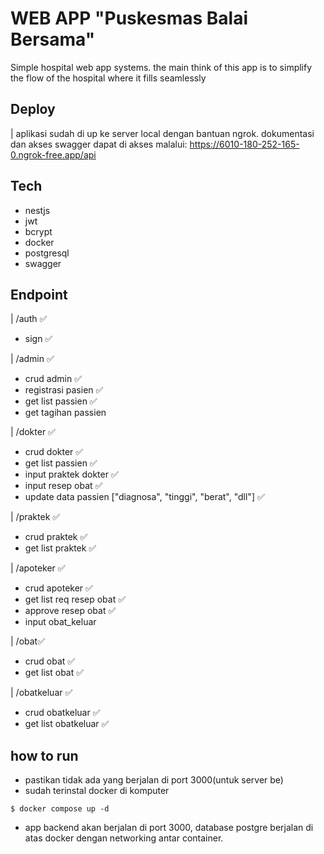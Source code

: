 # WEB APP "Puskesmas Balai Bersama"

Simple hospital web app systems. the main think of this app is to simplify the flow of the hospital where it fills seamlessly

## Deploy

| aplikasi sudah di up ke server local dengan bantuan ngrok. dokumentasi dan akses swagger dapat di akses malalui: https://6010-180-252-165-0.ngrok-free.app/api

## Tech

- nestjs
- jwt
- bcrypt
- docker
- postgresql
- swagger

## Endpoint

| /auth ✅

- sign ✅

| /admin ✅

- crud admin ✅
- registrasi pasien ✅
- get list passien ✅
- get tagihan passien

| /dokter ✅

- crud dokter ✅
- get list passien ✅
- input praktek dokter ✅
- input resep obat ✅
- update data passien ["diagnosa", "tinggi", "berat", "dll"] ✅

| /praktek ✅

- crud praktek ✅
- get list praktek ✅

| /apoteker ✅

- crud apoteker ✅
- get list req resep obat ✅
- approve resep obat ✅
- input obat_keluar

| /obat✅

- crud obat ✅
- get list obat ✅

| /obatkeluar ✅

- crud obatkeluar ✅
- get list obatkeluar ✅

## how to run

- pastikan tidak ada yang berjalan di port 3000(untuk server be)
- sudah terinstal docker di komputer

```
$ docker compose up -d
```

- app backend akan berjalan di port 3000, database postgre berjalan di atas docker dengan networking antar container.
